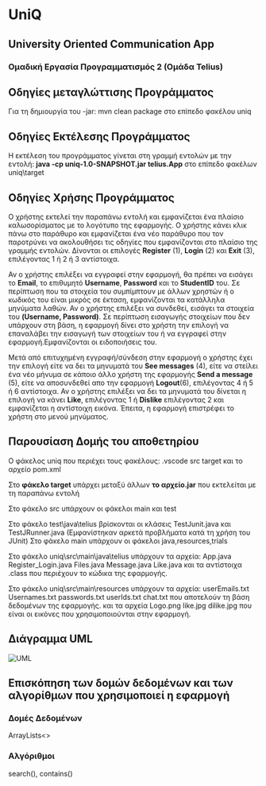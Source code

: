 # UniQ
## University Oriented Communication App
### Ομαδική Εργασία Πρoγραμματισμός 2 (Ομάδα Telius)

## Οδηγίες μεταγλώττισης Προγράμματος
Για τη δημιουργία του -jar: mvn clean package στο επίπεδο φακέλου uniq

## Οδηγίες Εκτέλεσης Προγράμματος
Η εκτέλεση του προγράμματος γίνεται στη γραμμή εντολών με την εντολή: **java -cp uniq-1.0-SNAPSHOT.jar telius.App** στο επίπεδο φακέλων uniq\target

## Οδηγίες Χρήσης Προγράμματος
Ο χρήστης εκτελεί την παραπάνω εντολή και εμφανίζεται ένα πλαίσιο καλωσορίσματος με το λογότυπο της εφαρμογής. Ο χρήστης κάνει κλικ πάνω στο 
παράθυρο και εμφανίζεται ένα νέο παράθυρο που τον παροτρύνει να ακολουθήσει τις οδηγίες που εμφανίζονται στο πλαίσιο της γραμμής εντολών.
Δίνονται οι επιλογές **Register** (1), **Login** (2) και **Exit** (3), επιλέγοντας 1 ή 2 ή 3 αντίστοιχα.

Αν ο χρήστης επιλέξει να εγγραφεί στην εφαρμογή, θα πρέπει να εισάγει το **Email**, το επιθυμητό **Username**, **Password** και το **StudentID** 
του. Σε περίπτωση που τα στοιχεία του συμπίμπτουν με άλλων χρηστών ή ο κωδικός του είναι μικρός σε έκταση, εμφανίζονται τα κατάλληλα μηνύματα λαθών. 
Αν ο χρήστης επιλέξει να συνδεθεί, εισάγει τα στοιχεία του **(Username, Password)**. Σε περίπτωση εισαγωγής στοιχείων που δεν υπάρχουν στη βάση, η 
εφαρμογή δίνει στο χρήστη την επιλογή να επαναλάβει την εισαγωγή των στοιχείων του ή να εγγραφεί στην εφαρμογή.Εμφανίζονται οι ειδοποιήσεις του.

Μετά από επιτυχημένη εγγραφή/σύνδεση στην εφαρμογή ο χρήστης έχει την επιλογή είτε να δει τα μηνυματά του **See messages** (4), είτε να στείλει
ένα νέο μήνυμα σε κάποιο άλλο χρήστη της εφαρμογής **Send a message** (5), είτε να αποσυνδεθεί απο την εφαρμογή **Logout**(6), επιλέγοντας 4 ή 5 ή 6 αντίστοιχα. 
Αν ο χρήστης επιλέξει να δει τα μηνυματά του δίνεται η επιλογή να κάνει **Like**, επιλέγοντας 1 ή **Dislike** επιλέγοντας 2 και εμφανίζεται η αντίστοιχη εικόνα. Έπειτα, η εφαρμογή επιστρέφει το χρήστη στο μενού μηνύματος.

## Παρουσίαση Δομής του αποθετηρίου
Ο φάκελος uniq που περιέχει τους φακέλους:
.vscode
src
target
και το αρχείο pom.xml

Στο **φάκελο target** υπάρχει μεταξύ άλλων **το αρχείο.jar** που εκτελείται με τη παραπάνω εντολή 

Στο φάκελο src υπάρχουν οι φάκελοι main και test

Στο φάκελο test\java\telius βρίσκονται οι κλάσεις TestJunit.java και TestJRunner.java (Eμφανίστηκαν αρκετά προβλήματα κατά τη χρήση του JUnit)
Στο φάκελο main υπάρχουν οι φάκελοι java,resources,trials

Στο φάκελο uniq\src\main\java\telius υπάρχουν τα αρχεία:
App.java
Register_Login.java
Files.java
Message.java
Like.java
 και τα αντίστοιχα .class που περιέχουν το κώδικα της εφαρμογής.

Στο φάκελο uniq\src\main\resources υπάρχουν τα αρχεία:
userEmails.txt
Usernames.txt
passwords.txt
userIds.txt
chat.txt
που αποτελούν τη βάση δεδομένων της εφαρμογής.
και τα αρχεία 
Logo.png
like.jpg
dilike.jpg
που είναι οι εικόνες που χρησιμοποιούνται στην εφαρμογή.


## Διάγραμμα UML
![UML](..\\..\\resources\\UML.png)

## Επισκόπηση των δομών δεδομένων και των αλγορίθμων που χρησιμοποιεί η εφαρμογή
 ### Δομές Δεδομένων
 ArrayLists<>
 ### Αλγόριθμοι
 search(), contains()



